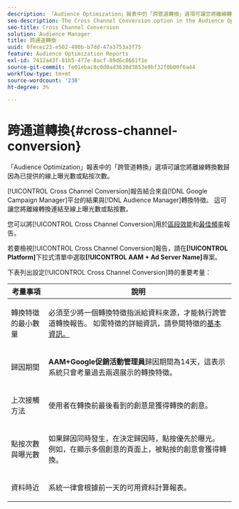 ```yaml
---
description: 「Audience Optimization」報表中的「跨管道轉換」選項可讓您將離線轉換數歸因為已提供的線上曝光數或點按次數。
seo-description: The Cross Channel Conversion option in the Audience Optimization reports allows you to attribute offline conversions to served online impressions or clicks.
seo-title: Cross Channel Conversion
solution: Audience Manager
title: 跨通道轉換
uuid: 0fecec23-e502-490b-b7dd-47a3753a3f75
feature: Audience Optimization Reports
exl-id: 7412a43f-81b5-477e-8acf-89d6c8661f1e
source-git-commit: fe01ebac8c0d0ad3630d3853e0bf32f0b00f6a44
workflow-type: tm+mt
source-wordcount: '238'
ht-degree: 3%

---
```


# 跨通道轉換{#cross-channel-conversion}

「Audience Optimization」報表中的「跨管道轉換」選項可讓您將離線轉換數歸因為已提供的線上曝光數或點按次數。

[!UICONTROL Cross Channel Conversion]報告結合來自[!DNL Google Campaign Manager]平台的結果與[!DNL Audience Manager]轉換特徵。 這可讓您將離線轉換連結至線上曝光數或點按數。

您可以將[!UICONTROL Cross Channel Conversion]用於[區段效能](../../../reporting/audience-optimization-reports/aor-advertisers/segment-performance.md)和[最佳頻率](../../../reporting/audience-optimization-reports/aor-advertisers/optimal-frequency.md)報告。

若要檢視[!UICONTROL Cross Channel Conversion]報告，請在&#x200B;**[!UICONTROL Platform]**&#x200B;下拉式清單中選取&#x200B;**[!UICONTROL AAM + Ad Server Name]**&#x200B;專案。

下表列出設定[!UICONTROL Cross Channel Conversion]時的重要考量：

<table id="table_62590B4AB7624B619EC9AA8FF89722C9"> 
 <thead> 
  <tr> 
   <th class="entry"> 考量事項 </th> 
   <th class="entry"> 說明 </th> 
  </tr> 
 </thead>
 <tbody> 
  <tr> 
   <td colname="col01"> <p>轉換特徵的最小數量 </p> </td> 
   <td colname="col1"> <p>必須至少將一個轉換特徵指派給資料來源，才能執行<span class="wintitle">跨管道轉換</span>報告。 如需特徵的詳細資訊，請參閱特徵</a>的<a href="../../../features/traits/create-onboarded-rule-based-traits.md">基本資訊。 </p> </td> 
  </tr>
  <tr> 
   <td> <p>歸因期間 </p> </td> 
   <td> <p> <b><span class="uicontrol"> AAM+Google促銷活動管理員</span></b>歸因期間為14天，這表示系統只會考量過去兩週展示的轉換特徵。 </p> </td> 
  </tr> 
  <tr> 
   <td> <p>上次接觸方法 </p> </td> 
   <td> <p>使用者在轉換前最後看到的創意是獲得轉換的創意。 </p> </td> 
  </tr> 
  <tr> 
   <td> <p>點按次數與曝光數 </p> </td> 
   <td> <p>如果歸因同時發生，在決定歸因時，點按優先於曝光。 例如，在顯示多個創意的頁面上，被點按的創意會獲得轉換。 </p> </td> 
  </tr> 
  <tr> 
   <td> <p>資料時近 </p> </td> 
   <td> <p>系統一律會根據前一天的可用資料計算報表。 </p> </td> 
  </tr> 
 </tbody> 
</table>
